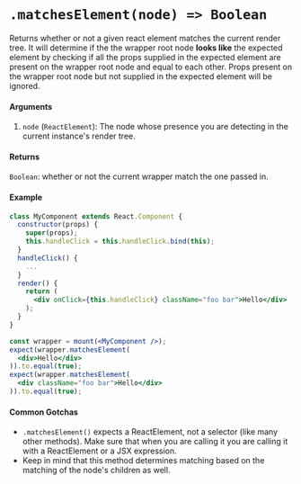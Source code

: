 # `.matchesElement(node) => Boolean`

Returns whether or not a given react element matches the current render tree.
It will determine if the the wrapper root node __looks like__ the expected element by checking if all the props supplied in the expected element are present on the wrapper root node and equal to each other. Props present on the wrapper root node but not supplied in the expected element will be ignored.


#### Arguments

1. `node` (`ReactElement`): The node whose presence you are detecting in the current instance's
render tree.



#### Returns

`Boolean`: whether or not the current wrapper match the one passed in.



#### Example


```jsx
class MyComponent extends React.Component {
  constructor(props) {
    super(props);
    this.handleClick = this.handleClick.bind(this);
  }
  handleClick() {
    ...
  }
  render() {
    return (
      <div onClick={this.handleClick} className="foo bar">Hello</div>
    );
  }
}

const wrapper = mount(<MyComponent />);
expect(wrapper.matchesElement(
  <div>Hello</div>
)).to.equal(true);
expect(wrapper.matchesElement(
  <div className="foo bar">Hello</div>
)).to.equal(true);
```


#### Common Gotchas

- `.matchesElement()` expects a ReactElement, not a selector (like many other methods). Make sure that
when you are calling it you are calling it with a ReactElement or a JSX expression.
- Keep in mind that this method determines matching based on the matching of the node's children as
well.
